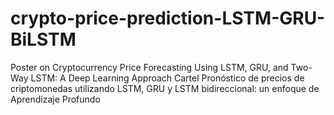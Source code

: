 # crypto-price-prediction-LSTM-GRU-BiLSTM
Poster on Cryptocurrency Price Forecasting Using LSTM, GRU, and Two-Way LSTM: A Deep Learning Approach
Cartel Pronóstico de precios de criptomonedas utilizando LSTM, GRU y LSTM bidireccional: un enfoque de Aprendizaje Profundo

